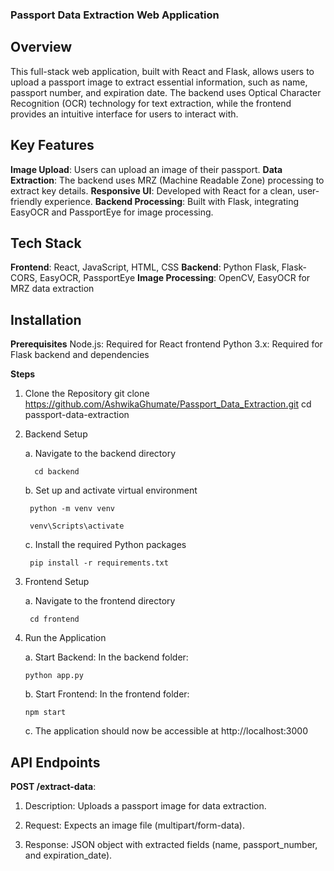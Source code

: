 ### Passport Data Extraction Web Application


## Overview

This full-stack web application, built with React and Flask, allows users to upload a passport image to extract essential information, such as name, passport number, and expiration date. The backend uses Optical Character Recognition (OCR) technology for text extraction, while the frontend provides an intuitive interface for users to interact with.


## Key Features

**Image Upload**: Users can upload an image of their passport.
**Data Extraction**: The backend uses MRZ (Machine Readable Zone) processing to extract key details.
**Responsive UI**: Developed with React for a clean, user-friendly experience.
**Backend Processing**: Built with Flask, integrating EasyOCR and PassportEye for image processing.


## Tech Stack

**Frontend**: React, JavaScript, HTML, CSS
**Backend**: Python Flask, Flask-CORS, EasyOCR, PassportEye
**Image Processing**: OpenCV, EasyOCR for MRZ data extraction


## Installation

**Prerequisites**
Node.js: Required for React frontend
Python 3.x: Required for Flask backend and dependencies

**Steps**
1. Clone the Repository
git clone https://github.com/AshwikaGhumate/Passport_Data_Extraction.git
cd passport-data-extraction

2. Backend Setup
   
   a. Navigate to the backend directory
     
         cd backend

   b. Set up and activate virtual environment

        python -m venv venv
   
        venv\Scripts\activate

   c. Install the required Python packages

        pip install -r requirements.txt

3. Frontend Setup
   
   a. Navigate to the frontend directory

        cd frontend 

4. Run the Application

   a. Start Backend: In the backend folder:

       python app.py
   
   b. Start Frontend: In the frontend folder:

       npm start
      
   c. The application should now be accessible at http://localhost:3000
  
## API Endpoints

**POST /extract-data**:

  1. Description: Uploads a passport image for data extraction.

  2. Request: Expects an image file (multipart/form-data).
  
  3. Response: JSON object with extracted fields (name, passport_number, and expiration_date).
